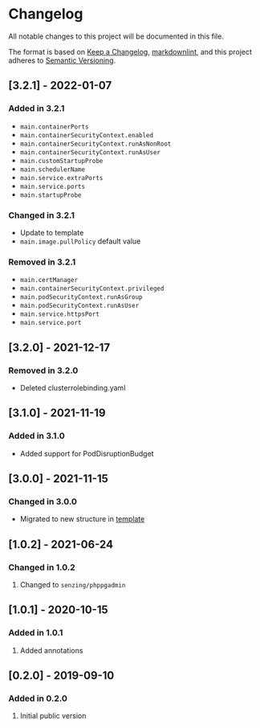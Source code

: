 # Changelog

All notable changes to this project will be documented in this file.

The format is based on [Keep a Changelog](https://keepachangelog.com/en/1.0.0/),
[markdownlint](https://dlaa.me/markdownlint/),
and this project adheres to [Semantic Versioning](https://semver.org/spec/v2.0.0.html).

## [3.2.1] - 2022-01-07

### Added in 3.2.1

- `main.containerPorts`
- `main.containerSecurityContext.enabled`
- `main.containerSecurityContext.runAsNonRoot`
- `main.containerSecurityContext.runAsUser`
- `main.customStartupProbe`
- `main.schedulerName`
- `main.service.extraPorts`
- `main.service.ports`
- `main.startupProbe`

### Changed in 3.2.1

- Update to template
- `main.image.pullPolicy` default value

### Removed in 3.2.1

- `main.certManager`
- `main.containerSecurityContext.privileged`
- `main.podSecurityContext.runAsGroup`
- `main.podSecurityContext.runAsUser`
- `main.service.httpsPort`
- `main.service.port`

## [3.2.0] - 2021-12-17

### Removed in 3.2.0

- Deleted clusterrolebinding.yaml

## [3.1.0] - 2021-11-19

### Added in 3.1.0

- Added support for PodDisruptionBudget

## [3.0.0] - 2021-11-15

### Changed in 3.0.0

- Migrated to new structure in [template](https://github.com/Senzing/charts/tree/master/template)

## [1.0.2] - 2021-06-24

### Changed in 1.0.2

1. Changed to `senzing/phppgadmin`

## [1.0.1] - 2020-10-15

### Added in 1.0.1

1. Added annotations

## [0.2.0] - 2019-09-10

### Added in 0.2.0

1. Initial public version
